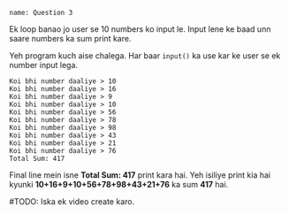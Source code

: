 ```ngMeta
name: Question 3
```
Ek loop banao jo user se 10 numbers ko input le. Input lene ke baad unn saare numbers ka sum print kare.

Yeh program kuch aise chalega. Har baar `input()` ka use kar ke user se ek number input lega.

```
Koi bhi number daaliye > 10
Koi bhi number daaliye > 16
Koi bhi number daaliye > 9
Koi bhi number daaliye > 10
Koi bhi number daaliye > 56
Koi bhi number daaliye > 78
Koi bhi number daaliye > 98
Koi bhi number daaliye > 43
Koi bhi number daaliye > 21
Koi bhi number daaliye > 76
Total Sum: 417
```
Final line mein isne **Total Sum: 417** print kara hai. Yeh isiliye print kia hai kyunki **10+16+9+10+56+78+98+43+21+76** ka sum **417** hai.

#TODO: Iska ek video create karo.
